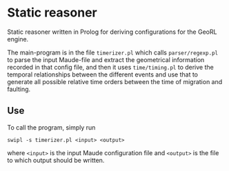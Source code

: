 # Static reasoner

Static reasoner written in Prolog for deriving configurations for the
GeoRL engine.

The main-program is in the file `timerizer.pl` which calls `parser/regexp.pl` to
parse the input Maude-file and extract the geometrical information recorded in that
config file, and then it uses `time/timing.pl` to derive the temporal relationships
between the different events and use that to generate all possible relative time orders
between the time of migration and faulting.

## Use

To call the program, simply run
```
swipl -s timerizer.pl <input> <output>
```
where `<input>` is the input Maude configuration file and `<output>` is the file to which
output should be written.

